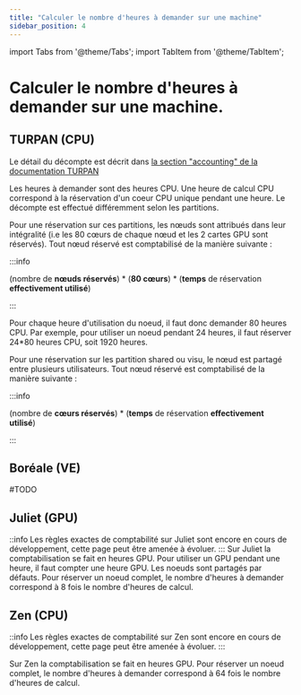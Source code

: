```yaml
---
title: "Calculer le nombre d'heures à demander sur une machine"
sidebar_position: 4
---
```


import Tabs from '@theme/Tabs';
import TabItem from '@theme/TabItem';

# Calculer le nombre d'heures à demander sur une machine.

## TURPAN (CPU)

Le détail du décompte est décrit dans  [la section "accounting" de la documentation TURPAN](http://localhost:3000/documentation/user-documentation/arch_exp/turpan/accounting/accounting-rules)

Les heures à demander sont des heures CPU. Une heure de calcul CPU correspond à la réservation d'un coeur CPU unique pendant une heure. Le décompte est effectué différemment selon les partitions.

<Tabs>
  <TabItem label="Partitions small big et full" value="notshared" default>

Pour une réservation sur ces partitions, les nœuds sont attribués dans leur intégralité (i.e les 80 cœurs de chaque nœud et les 2 cartes GPU sont réservés). Tout nœud réservé est comptabilisé de la manière suivante :

:::info

(nombre de **nœuds réservés**) \* (**80 cœurs**) \* (**temps** de réservation **effectivement utilisé**)

:::

Pour chaque heure d'utilisation du noeud, il faut donc demander 80 heures CPU. Par exemple, pour utiliser un noeud pendant 24 heures, il faut réserver 24*80 heures CPU, soit 1920 heures.

  </TabItem>


  <TabItem label="Partition share et visu" value="shared">

Pour une réservation sur les partition shared ou visu, le nœud est partagé entre plusieurs utilisateurs. Tout nœud réservé est comptabilisé de la manière suivante :

:::info

(nombre de **cœurs réservés**) * (**temps** de réservation **effectivement utilisé**)

:::

  </TabItem>
</Tabs>

## Boréale (VE)
 
 #TODO

## Juliet (GPU)

::info
    Les règles exactes de comptabilité sur Juliet sont encore en cours de développement, cette page peut être amenée à évoluer.
:::
Sur Juliet la comptabilisation se fait en heures GPU. Pour utiliser un GPU pendant une heure, il faut compter une heure GPU. Les noeuds sont partagés par défauts. Pour réserver un noeud complet, le nombre d'heures à demander correspond à 8 fois le nombre d'heures de calcul.

## Zen (CPU)
::info
    Les règles exactes de comptabilité sur Zen sont encore en cours de développement, cette page peut être amenée à évoluer.
:::

Sur Zen la comptabilisation se fait en heures GPU. Pour réserver un noeud complet, le nombre d'heures à demander correspond à 64 fois le nombre d'heures de calcul.